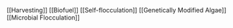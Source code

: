[[Harvesting]]
[[Biofuel]]
[[Self-flocculation]]
[[Genetically Modified Algae]]
[[Microbial Flocculation]]

